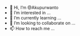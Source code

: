 - 👋 Hi, I’m @Akupurwanto
- 👀 I’m interested in ...
- 🌱 I’m currently learning ...
- 💞️ I’m looking to collaborate on ...
- 📫 How to reach me ...

<!---
Akupurwanto/Akupurwanto is a ✨ special ✨ repository because its `README.md` (this file) appears on your GitHub profile.
You can click the Preview link to take a look at your changes.
--->
